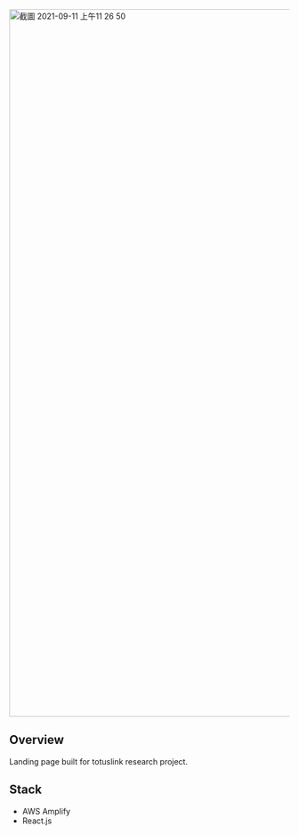 <img width="1269" alt="截圖 2021-09-11 上午11 26 50" src="https://user-images.githubusercontent.com/57251712/132934759-8a825f6d-1b26-42ee-9dfd-6992649d45ff.png">

## Overview

Landing page built for totuslink research project.

## Stack

- AWS Amplify
- React.js
